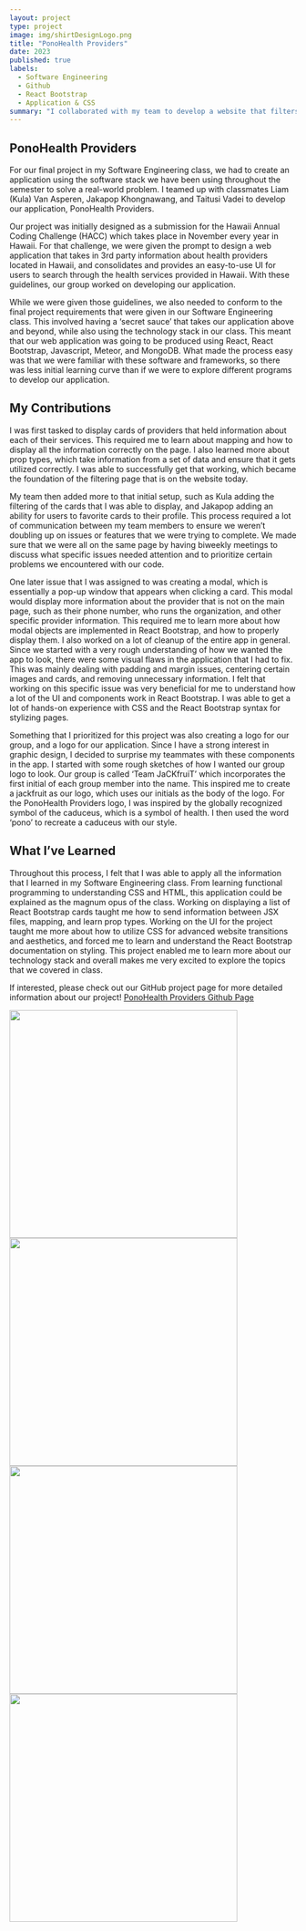 ```yaml
---
layout: project
type: project
image: img/shirtDesignLogo.png
title: "PonoHealth Providers"
date: 2023
published: true
labels:
  - Software Engineering
  - Github
  - React Bootstrap
  - Application & CSS
summary: "I collaborated with my team to develop a website that filters and aggregates local healthcare provider information"
---
```


## PonoHealth Providers

For our final project in my Software Engineering class, we had to create an application using the software stack we have been using throughout the semester to solve a real-world problem. I teamed up with classmates Liam (Kula) Van Asperen, Jakapop Khongnawang, and Taitusi Vadei to develop our application, PonoHealth Providers.

Our project was initially designed as a submission for the Hawaii Annual Coding Challenge (HACC) which takes place in November every year in Hawaii. For that challenge, we were given the prompt to design a web application that takes in 3rd party information about health providers located in Hawaii, and consolidates and provides an easy-to-use UI for users to search through the health services provided in Hawaii. With these guidelines, our group worked on developing our application.

While we were given those guidelines, we also needed to conform to the final project requirements that were given in our Software Engineering class. This involved having a ‘secret sauce’ that takes our application above and beyond, while also using the technology stack in our class. This meant that our web application was going to be produced using React, React Bootstrap, Javascript, Meteor, and MongoDB. What made the process easy was that we were familiar with these software and frameworks, so there was less initial learning curve than if we were to explore different programs to develop our application.

## My Contributions

I was first tasked to display cards of providers that held information about each of their services. This required me to learn about mapping and how to display all the information correctly on the page. I also learned more about prop types, which take information from a set of data and ensure that it gets utilized correctly. I was able to successfully get that working, which became the foundation of the filtering page that is on the website today.

My team then added more to that initial setup, such as Kula adding the filtering of the cards that I was able to display, and Jakapop adding an ability for users to favorite cards to their profile. This process required a lot of communication between my team members to ensure we weren’t doubling up on issues or features that we were trying to complete. We made sure that we were all on the same page by having biweekly meetings to discuss what specific issues needed attention and to prioritize certain problems we encountered with our code.

One later issue that I was assigned to was creating a modal, which is essentially a pop-up window that appears when clicking a card. This modal would display more information about the provider that is not on the main page, such as their phone number, who runs the organization, and other specific provider information. This required me to learn more about how modal objects are implemented in React Bootstrap, and how to properly display them. I also worked on a lot of cleanup of the entire app in general. Since we started with a very rough understanding of how we wanted the app to look, there were some visual flaws in the application that I had to fix. This was mainly dealing with padding and margin issues, centering certain images and cards, and removing unnecessary information. I felt that working on this specific issue was very beneficial for me to understand how a lot of the UI and components work in React Bootstrap. I was able to get a lot of hands-on experience with CSS and the React Bootstrap syntax for stylizing pages. 

Something that I prioritized for this project was also creating a logo for our group, and a logo for our application. Since I have a strong interest in graphic design, I decided to surprise my teammates with these components in the app. I started with some rough sketches of how I wanted our group logo to look. Our group is called ‘Team JaCKfruiT’ which incorporates the first initial of each group member into the name. This inspired me to create a jackfruit as our logo, which uses our initials as the body of the logo. For the PonoHealth Providers logo, I was inspired by the globally recognized symbol of the caduceus, which is a symbol of health. I then used the word ‘pono’ to recreate a caduceus with our style. 

## What I’ve Learned

Throughout this process, I felt that I was able to apply all the information that I learned in my Software Engineering class. From learning functional programming to understanding CSS and HTML, this application could be explained as the magnum opus of the class. Working on displaying a list of React Bootstrap cards taught me how to send information between JSX files, mapping, and learn prop types. Working on the UI for the project taught me more about how to utilize CSS for advanced website transitions and aesthetics, and forced me to learn and understand the React Bootstrap documentation on styling. This project enabled me to learn more about our technology stack and overall makes me very excited to explore the topics that we covered in class. 

If interested, please check out our GitHub project page for more detailed information about our project! 
[PonoHealth Providers Github Page](https://team-jackfruit.github.io/PonoHealthProviders/)


<div class="text-center p-4">
  <img width="400px" src="../img/PHPimages/LandingPage.jpeg" class="img-thumbnail" >
   <img width="400px" src="../img/PHPimages/FilterPage.jpeg" class="img-thumbnail" >
  <img width="400px" src="../img/PHPimages/ResourcesPage.jpeg" class="img-thumbnail" >
  <img width="400px" src="../img/PHPimages/FAQPage.jpeg" class="img-thumbnail" >
</div>

